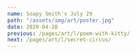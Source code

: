 ```yaml
---
name: Soapy Smith's July 29
path: "/assets/img/art/poster.jpg"
date: 2020-04-28
previous: /pages/art/l/poem-with-kitty/
next: /pages/art/l/secret-circus/
---
```

